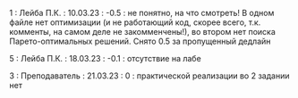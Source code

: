1 : Лейба П.К. : 10.03.23 : -0.5 : не понятно, на что смотреть! В одном файле нет оптимизации (и не работающий код, скорее всего, т.к. комменты, на самом деле не закомменчены!), во втором нет поиска Парето-оптимальных решений. Снято 0.5 за пропущенный дедлайн

5 : Лейба П.К. : 18.03.23 : -0.1 : отсутствие на лабе

3 : Преподаватель : 21.03.23 : 0 : практической реализации во 2 задании нет
